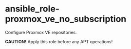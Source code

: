 # ansible_role-proxmox_ve_no_subscription

Configure Proxmox VE repositories.

**CAUTION!** Apply this role before any APT operations!
